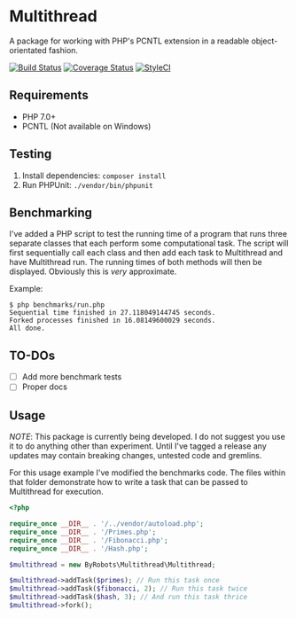 # Multithread
A package for working with PHP's PCNTL extension in a readable object-orientated
fashion.

[![Build Status](https://travis-ci.org/byrobots/multithread.svg?branch=master)](https://travis-ci.org/byrobots/multithread)
[![Coverage Status](https://coveralls.io/repos/github/byrobots/multithread/badge.svg?branch=master)](https://coveralls.io/github/byrobots/multithread?branch=master)
[![StyleCI](https://styleci.io/repos/102980804/shield?branch=master)](https://styleci.io/repos/102980804)

## Requirements
- PHP 7.0+
- PCNTL (Not available on Windows)

## Testing
1. Install dependencies: `composer install`
2. Run PHPUnit: `./vendor/bin/phpunit`

## Benchmarking
I've added a PHP script to test the running time of a program that runs three
separate classes that each perform some computational task. The script will
first sequentially call each class and then add each task to Multithread and
have Multithread run. The running times of both methods will then be displayed.
Obviously this is *very* approximate.

Example:
```
$ php benchmarks/run.php
Sequential time finished in 27.118049144745 seconds.
Forked processes finished in 16.08149600029 seconds.
All done.
```

## TO-DOs
- [ ] Add more benchmark tests
- [ ] Proper docs

## Usage
*NOTE*: This package is currently being developed. I do not suggest you use it
to do anything other than experiment. Until I've tagged a release any updates
may contain breaking changes, untested code and gremlins.

For this usage example I've modified the benchmarks code. The files within that
folder demonstrate how to write a task that can be passed to Multithread for
execution.

``` php
<?php

require_once __DIR__ . '/../vendor/autoload.php';
require_once __DIR__ . '/Primes.php';
require_once __DIR__ . '/Fibonacci.php';
require_once __DIR__ . '/Hash.php';

$multithread = new ByRobots\Multithread\Multithread;

$multithread->addTask($primes); // Run this task once
$multithread->addTask($fibonacci, 2); // Run this task twice
$multithread->addTask($hash, 3); // And run this task thrice
$multithread->fork();
```
